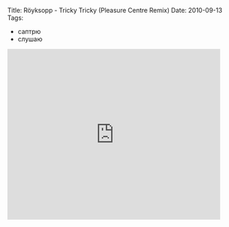 Title: Röyksopp - Tricky Tricky (Pleasure Centre Remix)
Date: 2010-09-13
Tags: 
  - саптрю
  - слушаю

<div class="text"><p><iframe class="youtube-player" type="text/html" width="480" height="385" src="http://www.youtube.com/embed/xdL57z-aBKE" frameborder="0"></iframe></p></div>